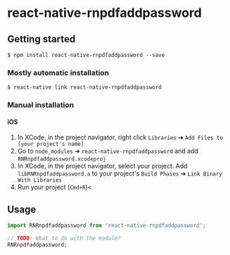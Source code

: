 
# react-native-rnpdfaddpassword

## Getting started

`$ npm install react-native-rnpdfaddpassword --save`

### Mostly automatic installation

`$ react-native link react-native-rnpdfaddpassword`

### Manual installation


#### iOS

1. In XCode, in the project navigator, right click `Libraries` ➜ `Add Files to [your project's name]`
2. Go to `node_modules` ➜ `react-native-rnpdfaddpassword` and add `RNRnpdfaddpassword.xcodeproj`
3. In XCode, in the project navigator, select your project. Add `libRNRnpdfaddpassword.a` to your project's `Build Phases` ➜ `Link Binary With Libraries`
4. Run your project (`Cmd+R`)<


## Usage
```javascript
import RNRnpdfaddpassword from 'react-native-rnpdfaddpassword';

// TODO: What to do with the module?
RNRnpdfaddpassword;
```
  